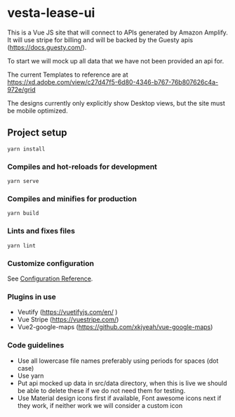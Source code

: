 # vesta-lease-ui

This is a Vue JS site that will connect to APIs generated by Amazon Amplify. It will use stripe for billing and will be backed by the Guesty apis (https://docs.guesty.com/).

To start we will mock up all data that we have not been provided an api for.

The current Templates to reference are at https://xd.adobe.com/view/c27d47f5-6d80-4346-b767-76b807626c4a-972e/grid

The designs currently only explicitly show Desktop views, but the site must be mobile optimized.

## Project setup

```
yarn install
```

### Compiles and hot-reloads for development

```
yarn serve
```

### Compiles and minifies for production

```
yarn build
```

### Lints and fixes files

```
yarn lint
```

### Customize configuration

See [Configuration Reference](https://cli.vuejs.org/config/).

### Plugins in use

- Veutify (https://vuetifyjs.com/en/ )
- Vue Stripe (https://vuestripe.com/)
- Vue2-google-maps (https://github.com/xkjyeah/vue-google-maps)

### Code guidelines

- Use all lowercase file names preferably using periods for spaces (dot case)
- Use yarn
- Put api mocked up data in src/data directory, when this is live we should be able to delete these if we do not need them for testing.
- Use Material design icons first if available, Font awesome icons next if they work, if neither work we will consider a custom icon
